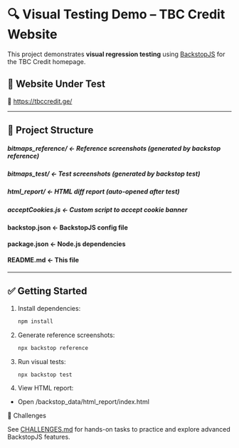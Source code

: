 # 🔍 Visual Testing Demo – TBC Credit Website

This project demonstrates **visual regression testing** using [BackstopJS](https://github.com/garris/BackstopJS) for the TBC Credit homepage.

## 📍 Website Under Test

🔗 https://tbccredit.ge/

---

## 📁 Project Structure


##### bitmaps_reference/ ← Reference screenshots (generated by backstop reference)
##### bitmaps_test/ ← Test screenshots (generated by backstop test)
##### html_report/ ← HTML diff report (auto-opened after test)
##### acceptCookies.js ← Custom script to accept cookie banner
#### backstop.json ← BackstopJS config file
#### package.json ← Node.js dependencies
#### README.md ← This file


---

## ✅ Getting Started

1. Install dependencies:
   ```bash
   npm install
2. Generate reference screenshots:
   ```bash
   npx backstop reference
3. Run visual tests:
   ```bash
   npx backstop test
4. View HTML report:

* Open /backstop_data/html_report/index.html

🧩 Challenges

See [CHALLENGES.md](CHALLENGES.md)
for hands-on tasks to practice and explore advanced BackstopJS features.